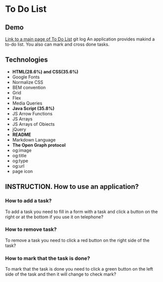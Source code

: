 # To Do List

## Demo
[Link to a main page of To Do List](https://sofyahreksoftware.github.io/to-do-list/)
git log
An application provides makind a to-do list. You also can mark and cross done tasks.

## Technologies
- **HTML(28.6%) and CSS(35.6%)**
- Google Fonts
- Normalize CSS
- BEM convention
- Grid
- Flex
- Media Queries
- **Java Script (35.8%)**
- JS Arrow Functions
- JS Arrays
- JS Arrays of Obiects
- jQuery
- **README**
- Markdown Language
- **The Open Graph protocol**
- og:image
- og:title
- og:type
- og:url 
- page icon

## INSTRUCTION. How to use an application?

### How to add a task?
To add a task you need to fill in a form with a task and click a button on the right or at the bottom if you use it on telephone?

### How to remove task?
To remove a task you need to click a red button on the right side of the task?

### How to mark that the task is done?
To mark that the task is done you need to click a green button on the left side of the task and then it will change to check mark?
